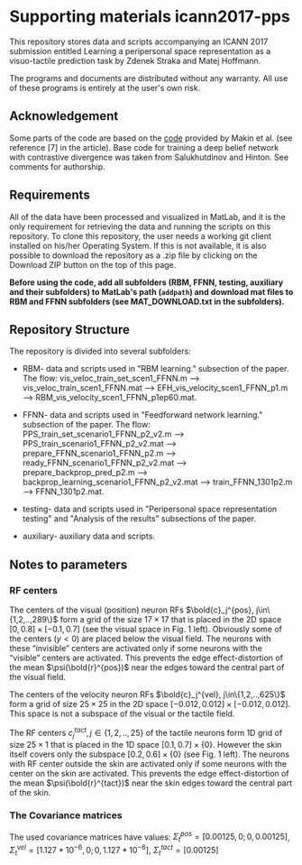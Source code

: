 # Supporting materials icann2017-pps

This repository stores data and scripts accompanying an ICANN 2017 submission entitled Learning a peripersonal space representation as a visuo-tactile prediction task by Zdenek Straka and Matej Hoffmann.

The programs and documents are distributed without any warranty.  All use of these programs is entirely at the user's own risk.


## Acknowledgement

Some parts of the code are based on the [code](https://github.com/jgmakin/rbmish) provided by Makin et al. (see reference [7] in the article). Base code for training a deep belief network with contrastive divergence was taken from Salukhutdinov and Hinton. See comments for authorship.


## Requirements

All of the data have been processed and visualized in MatLab, and it is the only requirement for retrieving the data and running the scripts on this repository. To clone this repository, the user needs a working git client installed on his/her Operating System. If this is not available, it is also possible to download the repository as a .zip file by clicking on the Download ZIP button on the top of this page.

**Before using the code, add all subfolders (RBM, FFNN, testing, auxiliary and their subfolders) to MatLab's path (`addpath`) and download mat files to RBM and FFNN subfolders (see MAT_DOWNLOAD.txt in the subfolders).**

## Repository Structure

The repository is divided into several subfolders:
- RBM- data and scripts used in "RBM learning." subsection of the paper. The flow: vis_veloc_train_set_scen1_FFNN.m --> vis_veloc_train_scen1_FFNN.mat --> EFH_vis_velocity_scen1_FFNN_p1.m --> RBM_vis_velocity_scen1_FFNN_p1ep60.mat.

- FFNN- data and scripts used in "Feedforward network learning." subsection of the paper. The flow: PPS_train_set_scenario1_FFNN_p2_v2.m --> PPS_train_scenario1_FFNN_p2_v2.mat --> prepare_FFNN_scenario1_FFNN_p2.m --> ready_FFNN_scenario1_FFNN_p2_v2.mat --> prepare_backprop_pred_p2.m --> backprop_learning_scenario1_FFNN_p2_v2.mat --> train_FFNN_1301p2.m --> FFNN_1301p2.mat.

- testing- data and scripts used in "Peripersonal space representation testing" and "Analysis of the results" subsections of the paper.

- auxiliary- auxiliary data and scripts. 


## Notes to parameters
### RF centers
The centers of the visual (position) neuron RFs $\bold{c}_j^{pos}, j\in\{1,2,..,289\}$ form a grid of the size $17\times17$ that is placed in the 2D space $[0, 0.8]\times[-0.1, 0.7]$ (see the visual space in Fig. 1 left). Obviously some of the centers ($y<0$) are placed below the visual field. The neurons with these “invisible” centers are activated only if some neurons with the “visible” centers are activated. This prevents the edge effect-distortion of the mean $\psi(\bold{r}^{pos})$ near the edges toward the central part of the visual field.

The centers of the velocity neuron RFs $\bold{c}_j^{vel}, j\in\{1,2,..,625\}$ form a grid of size $25\times25$ in the 2D space $[-0.012, 0.012]\times[-0.012, 0.012]$. This space is not a subspace of the visual or the tactile field. 

The RF centers $c_j^{tact}, j\in\{1,2,..,25\}$ of the tactile neurons form 1D grid of size $25\times1$ that is placed in the 1D space $[0.1, 0.7]\times\{0\}$. However the skin itself covers only the subspace $[0.2, 0.6]\times\{0\}$ (see Fig. 1 left). The neurons with RF center outside the skin are activated only if some neurons with the center on the skin are activated. This prevents the edge effect-distortion of the mean $\psi(\bold{r}^{tact})$ near the skin edges toward the central part of the skin.


### The Covariance matrices
The used covariance matrices have values:
$\Sigma_t^{pos}=[0.00125, 0;0, 0.00125]$, $\Sigma_t^{vel}=[1.127*10^{-6}, 0;0, 1.127*10^{-6}]$, $\Sigma_t^{tact}=[0.00125]$
